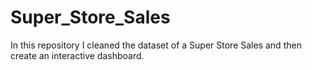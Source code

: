 # Super_Store_Sales
In this repository I cleaned the dataset of a Super Store Sales and then create an interactive dashboard.
